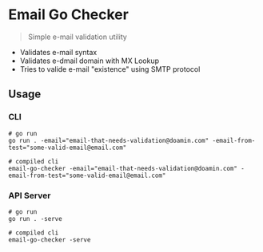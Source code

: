 # Email Go Checker 

> Simple e-mail validation utility

* Validates e-mail syntax
* Validates e-dmail domain with MX Lookup
* Tries to valide e-mail "existence" using SMTP protocol

## Usage

### CLI
```
# go run
go run . -email="email-that-needs-validation@doamin.com" -email-from-test="some-valid-email@email.com"

# compiled cli
email-go-checker -email="email-that-needs-validation@doamin.com" -email-from-test="some-valid-email@email.com"
```

### API Server
```
# go run
go run . -serve

# compiled cli
email-go-checker -serve
```
